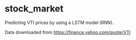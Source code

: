 # stock_market

Predicting VTI prices by using a LSTM model (RNN).

Data downloaded from https://finance.yahoo.com/quote/VTI
